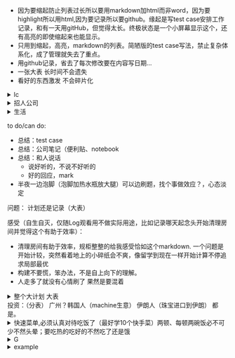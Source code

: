 * 因为要缩起防止列表过长所以要用markdown加html而非word，因为要highlight所以用html,因为要记录所以要github。缘起是写test case安排工作记录，和有一天用gitHub，但觉得太长。终极状态是一个小屏幕显示这个，还有高亮的即使缩起来也能显示。
* 只用到缩起，高亮，markdown的列表。简陋版的test case写法，禁止复杂体系化，成了管理就失去了重点。
* 用github记录，省去了每次修改要在内容写日期...
* 一张大表 长时间不会遗失
* 看好的东西激发 不会碎片化

<details>
  <summary>lc</summary>

       实验：
          举例
          先全部想一遍，再集中实现
          一遍一遍，好懂的实现、checkNull、语法问题get put等
          有的用API，有的用意更纯碎（比如二分搜索）
       (all leetcode good tags included)
       hash api: 注意进出的重复
          api
          练习3
       linkedlist
          api
          练习3
       array
          api
          练习3
       →tree  
          api
          练习3
       →recursion  
          api
          练习3
       binary search
          api
              大api是模板。主旨是缩小范围、或者丢弃不要的。二者总结合一，但现在以前者为主，不然游移不定。混沌缩小或者去除。
              找出【标准】，能定夺的那一步（即决定end=mid/start=mid的那一步）。最基本的有序数列自带标准。（由旋转数组那一题导出，那题标准是“一个有序片段”）。一般都直觉解决，这一点在找不到线索的时候用。
          附加信息（非api）：
              复杂度lgN一定是它。
              四重境界
          todo:
              高级境界
          练习3
       DP
          api
          练习3
       →DFS
          api
          练习3
       →BFS
          api
          练习3
       Stack
          api
          练习3
       Graph
          api
          练习3
       回溯
          api
          练习3
       Union find
          api
          练习3
       Trie
          api
          练习3
       
       记忆，内部消化
       
       more...按公司，按记忆  
       材料 班 书
       难度：早晚、运气


</details>

<details>
  <summary>招人公司</summary>
  
  100个面试 http://www.1point3acres.com/bbs/home.php?mod=space&uid=101110&do=thread&view=me&type=thread&order=dateline&from=space&page=5

    1. 几率大：
        1.1 狂招人
            gg cloud
            facebook(一个同校竞争就保证有面试。一锤子买卖，必进)
            oracle cloud
            uber rider? freight?
            upgrade急速扩张（http://www.1point3acres.com/bbs/thread-433880-1-1.html）
        1.2 面试简单
            ibm
            amazon?
            yahoo?
            blackrock“bar 不高”(http://www.1point3acres.com/bbs/forum.php?mod=viewthread&tid=435102#lastpost)
    2. 大公司
    3. 小公司
    4. 价值排序
          GG
          大公司
          Hot startup
          小公司
    面试不难，跟其他人一样。难的是是拿面试。。。

 </details>



<details>
  <summary>生活</summary>

    1. 腿
        - 今日发现塔扇刺骨。原因回顾：现在腿差一些就没知觉，膝盖脚踝疼，但刚开始实习没有，甚至还能吹风扇只是感觉全身有些冷所以买了被子。
        timeline：
        腿在公司冷（一般），在家里不太冷？不记得了
        塔扇
        近来买的各种保暖
        
        这样看来，原因是塔扇。塔扇买是因为那个电扇吵。买电扇是因为晚上热。这个床垫吸热。所以要睡地板，塔扇不吹，至少要摇头。
        
        
            - 加热（高于体温，毯子、保暖不够）
                - 公司
                    - 晒太阳
                - 家里
                    - 电热毯
                    
        - 观察：
            - 泡脚加烫大腿，即使不疼大脑也满身汗。身体虚是根本原因？
    2. 吃
        - 要吃好的，认真对待这件事
            - 快手菜
                - 西红柿炒鸡蛋都不能做，要买锅
    3. 睡好
    4. 房间整理，心里舒服效率也高
        - lables for achive. 学习、电子、生活...achive和有可能用会需要权衡，但一切工程复杂后都难以管控的
        - edc（像背包管理）:桌面、地板spare space管理：最常用最基本的的放。

 </details>
 
 
to do/can do:
- 总结：test case
- 总结：公司笔记（便利贴、notebook
- 总结：和人说话
    - 说好听的，不说不好听的
    - 好的回应，mark
- 半夜一边泡脚（泡脚加热水瓶放大腿）可以边刷题，找个事做效应？，心态淡定

 问题：
 计划还是记录（大表）
 
 感受（自生自灭，仅随Log观看用不做实际用途，比如记录哪天起念头开始清理房间并觉得这个有助于效率）：
 - 清理房间有助于效率，规柜整整的给我感受恰如这个markdown. 一个问题是开始计较，突然看着地上的小碎纸会不爽，像留学到现在一样开始计算不停追求局部最优
 - 构建不要慌，笨办法，不是自上向下的理解。
 - 人走多了就没有心情刷了 果然是要混着

<details>
<summary> 整个大计划 大表</summary>
  <p>
  1. 回国 ms, amazon, ...再好回来L1
  </p>
</details>
投资：（分表）
广州？韩国人（machine生意） 伊朗人（珠宝进口到伊朗） 都是。

<details>
  <summary> 快速菜单,必须认真对待吃饭了（最好学10个快手菜）两顿、每顿两碗饭必不可少不然头晕；要吃热的吃好的不然吃了还是饿</summary>
  
      - 小：
          - 泡面加蛋
          - 炒饭
          - 黑芝麻糊
          - 凉面热干面
          - 饭加肉酱
          - 蛋花
          - 蒸包子、饺子
          - 蒸煮饺子、蒸饺子
      - 大：
          - 粉蒸肉
          - 煲仔饭
          
      - 观察：
          - 甜、咸都不好吃，要辣、酸
</details>

<details>
  <summary> G </summary>

        1. 思考你要仔细，决定要坚决
</details>

<details>
  <summary> example </summary>

        1. hi  
        2. ho<mark>sss</mark>  
        3. <mark> mi  </mark>  
        4. dsadas
        5. fsdfsd
</details>
